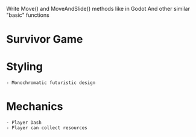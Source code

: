 Write Move() and MoveAndSlide() methods like in Godot
And other similar "basic" functions

# Survivor Game

# Styling
    - Monochromatic futuristic design

# Mechanics
    - Player Dash
    - Player can collect resources

